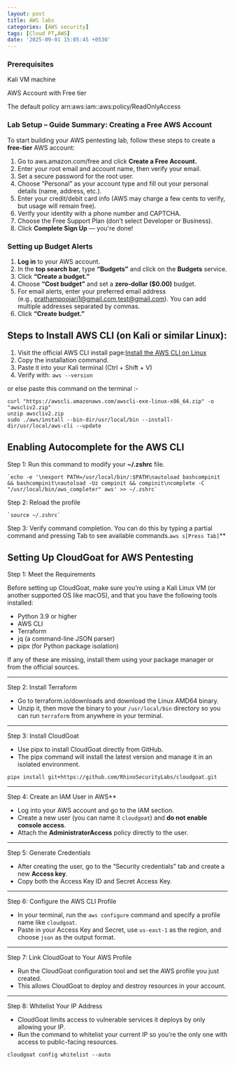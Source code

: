 ```yaml
---
layout: post
title: AWS labs
categories: [AWS security]
tags: [Cloud PT,AWS]
date: '2025-09-01 15:05:45 +0530'
---
```


### Prerequisites 

Kali VM machine 

AWS Account with Free tier

The default policy arn:aws:iam::aws:policy/ReadOnlyAccess



### Lab Setup – Guide Summary: Creating a Free AWS Account

To start building your AWS pentesting lab, follow these steps to create a **free-tier** AWS account:

1. Go to aws.amazon.com/free and click **Create a Free Account.**
2. Enter your root email and account name, then verify your email.
3. Set a secure password for the root user.
4. Choose “Personal” as your account type and fill out your personal details (name, address, etc.).
5. Enter your credit/debit card info (AWS may charge a few cents to verify, but usage will remain free).
6. Verify your identity with a phone number and CAPTCHA.
7. Choose the Free Support Plan (don’t select Developer or Business).
8. Click **Complete Sign Up** — you're done!

### Setting up Budget Alerts

1. **Log in** to your AWS account.
2. In the **top search bar**, type **“Budgets”** and click on the **Budgets** service.
3. Click **“Create a budget.”**
4. Choose **“Cost budget”** and set a **zero-dollar ($0.00)** budget.
5. For email alerts, enter your preferred email address (e.g., prathampoojari1@gmail.com,test@gmail.com). You can add multiple addresses separated by commas.
6. Click **“Create budget.”**

## **Steps to Install AWS CLI (on Kali or similar Linux):**

1. Visit the official AWS CLI install page:[Install the AWS CLI on Linux](https://docs.aws.amazon.com/cli/latest/userguide/install-cliv2-linux.html)
2. Copy the installation command.
3. Paste it into your Kali terminal (Ctrl + Shift + V)
4. Verify with: `aws --version`

or else paste this command on the terminal :- 

```shell-session
curl "https://awscli.amazonaws.com/awscli-exe-linux-x86_64.zip" -o "awscliv2.zip"
unzip awscliv2.zip
sudo ./aws/install --bin-dir/usr/local/bin --install-dir/usr/local/aws-cli --update
```

## Enabling Autocomplete for the AWS CLI

Step 1: Run this command to modify your **~/.zshrc** file.

```shell-session
`echo -e '\nexport PATH=/usr/local/bin/:$PATH\nautoload bashcompinit && bashcompinit\nautoload -Uz compinit && compinit\ncomplete -C "/usr/local/bin/aws_completer" aws' >> ~/.zshrc`
```

Step 2: Reload the profile
```shell-session
`source ~/.zshrc`
```

Step 3: Verify command completion. You can do this by typing a partial command and pressing Tab to see available commands.`aws s[Press Tab]`**

## Setting Up CloudGoat for AWS Pentesting

Step 1: Meet the Requirements

Before setting up CloudGoat, make sure you’re using a Kali Linux VM (or another supported OS like macOS), and that you have the following tools installed:

- Python 3.9 or higher
- AWS CLI
- Terraform
- jq (a command-line JSON parser)
- pipx (for Python package isolation)

If any of these are missing, install them using your package manager or from the official sources.

---

Step 2: Install Terraform

- Go to terraform.io/downloads and download the Linux AMD64 binary.
- Unzip it, then move the binary to your `/usr/local/bin` directory so you can run `terraform` from anywhere in your terminal.

---

Step 3: Install CloudGoat

- Use pipx to install CloudGoat directly from GitHub.
- The pipx command will install the latest version and manage it in an isolated environment.

`pipx install git+https://github.com/RhinoSecurityLabs/cloudgoat.git`

---

Step 4: Create an IAM User in AWS**

- Log into your AWS account and go to the IAM section.
- Create a new user (you can name it `cloudgoat`) and **do not enable console access**.
- Attach the **AdministratorAccess** policy directly to the user.

---

Step 5: Generate Credentials

- After creating the user, go to the “Security credentials” tab and create a new **Access key**.
- Copy both the Access Key ID and Secret Access Key.

---

Step 6: Configure the AWS CLI Profile

- In your terminal, run the `aws configure` command and specify a profile name like `cloudgoat`.
- Paste in your Access Key and Secret, use `us-east-1` as the region, and choose `json` as the output format.

---

Step 7: Link CloudGoat to Your AWS Profile

- Run the CloudGoat configuration tool and set the AWS profile you just created.
- This allows CloudGoat to deploy and destroy resources in your account.

---

Step 8: Whitelist Your IP Address

- CloudGoat limits access to vulnerable services it deploys by only allowing your IP.
- Run the command to whitelist your current IP so you’re the only one with access to public-facing resources.

`cloudgoat config whitelist --auto`
